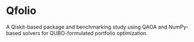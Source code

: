 # Qfolio
A Qiskit-based package and benchmarking study using QAOA and NumPy-based solvers for QUBO-formulated portfolio optimization.
